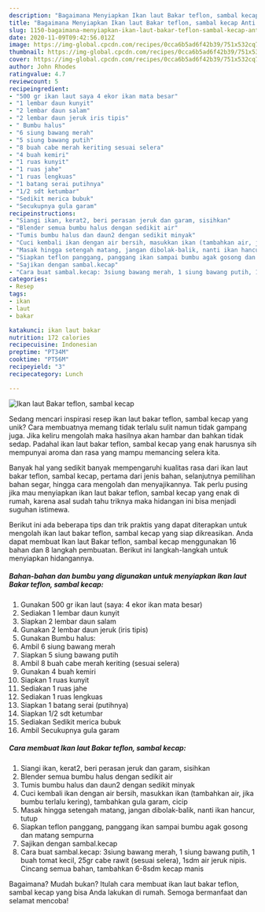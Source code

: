 ```yaml
---
description: "Bagaimana Menyiapkan Ikan laut Bakar teflon, sambal kecap Anti Gagal"
title: "Bagaimana Menyiapkan Ikan laut Bakar teflon, sambal kecap Anti Gagal"
slug: 1150-bagaimana-menyiapkan-ikan-laut-bakar-teflon-sambal-kecap-anti-gagal
date: 2020-11-09T09:42:56.012Z
image: https://img-global.cpcdn.com/recipes/0cca6b5ad6f42b39/751x532cq70/ikan-laut-bakar-teflon-sambal-kecap-foto-resep-utama.jpg
thumbnail: https://img-global.cpcdn.com/recipes/0cca6b5ad6f42b39/751x532cq70/ikan-laut-bakar-teflon-sambal-kecap-foto-resep-utama.jpg
cover: https://img-global.cpcdn.com/recipes/0cca6b5ad6f42b39/751x532cq70/ikan-laut-bakar-teflon-sambal-kecap-foto-resep-utama.jpg
author: John Rhodes
ratingvalue: 4.7
reviewcount: 5
recipeingredient:
- "500 gr ikan laut saya 4 ekor ikan mata besar"
- "1 lembar daun kunyit"
- "2 lembar daun salam"
- "2 lembar daun jeruk iris tipis"
- " Bumbu halus"
- "6 siung bawang merah"
- "5 siung bawang putih"
- "8 buah cabe merah keriting sesuai selera"
- "4 buah kemiri"
- "1 ruas kunyit"
- "1 ruas jahe"
- "1 ruas lengkuas"
- "1 batang serai putihnya"
- "1/2 sdt ketumbar"
- "Sedikit merica bubuk"
- "Secukupnya gula garam"
recipeinstructions:
- "Siangi ikan, kerat2, beri perasan jeruk dan garam, sisihkan"
- "Blender semua bumbu halus dengan sedikit air"
- "Tumis bumbu halus dan daun2 dengan sedikit minyak"
- "Cuci kembali ikan dengan air bersih, masukkan ikan (tambahkan air, jika bumbu terlalu kering), tambahkan gula garam, cicip"
- "Masak hingga setengah matang, jangan dibolak-balik, nanti ikan hancur, tutup"
- "Siapkan teflon panggang, panggang ikan sampai bumbu agak gosong dan matang sempurna"
- "Sajikan dengan sambal.kecap"
- "Cara buat sambal.kecap: 3siung bawang merah, 1 siung bawang putih, 1 buah tomat kecil, 25gr cabe rawit (sesuai selera), 1sdm air jeruk nipis. Cincang semua bahan, tambahkan 6-8sdm kecap manis"
categories:
- Resep
tags:
- ikan
- laut
- bakar

katakunci: ikan laut bakar 
nutrition: 172 calories
recipecuisine: Indonesian
preptime: "PT34M"
cooktime: "PT56M"
recipeyield: "3"
recipecategory: Lunch

---
```



![Ikan laut Bakar teflon, sambal kecap](https://img-global.cpcdn.com/recipes/0cca6b5ad6f42b39/751x532cq70/ikan-laut-bakar-teflon-sambal-kecap-foto-resep-utama.jpg)

Sedang mencari inspirasi resep ikan laut bakar teflon, sambal kecap yang unik? Cara membuatnya memang tidak terlalu sulit namun tidak gampang juga. Jika keliru mengolah maka hasilnya akan hambar dan bahkan tidak sedap. Padahal ikan laut bakar teflon, sambal kecap yang enak harusnya sih mempunyai aroma dan rasa yang mampu memancing selera kita.

Banyak hal yang sedikit banyak mempengaruhi kualitas rasa dari ikan laut bakar teflon, sambal kecap, pertama dari jenis bahan, selanjutnya pemilihan bahan segar, hingga cara mengolah dan menyajikannya. Tak perlu pusing jika mau menyiapkan ikan laut bakar teflon, sambal kecap yang enak di rumah, karena asal sudah tahu triknya maka hidangan ini bisa menjadi suguhan istimewa.




Berikut ini ada beberapa tips dan trik praktis yang dapat diterapkan untuk mengolah ikan laut bakar teflon, sambal kecap yang siap dikreasikan. Anda dapat membuat Ikan laut Bakar teflon, sambal kecap menggunakan 16 bahan dan 8 langkah pembuatan. Berikut ini langkah-langkah untuk menyiapkan hidangannya.

<!--inarticleads1-->

##### Bahan-bahan dan bumbu yang digunakan untuk menyiapkan Ikan laut Bakar teflon, sambal kecap:

1. Gunakan 500 gr ikan laut (saya: 4 ekor ikan mata besar)
1. Sediakan 1 lembar daun kunyit
1. Siapkan 2 lembar daun salam
1. Gunakan 2 lembar daun jeruk (iris tipis)
1. Gunakan  Bumbu halus:
1. Ambil 6 siung bawang merah
1. Siapkan 5 siung bawang putih
1. Ambil 8 buah cabe merah keriting (sesuai selera)
1. Gunakan 4 buah kemiri
1. Siapkan 1 ruas kunyit
1. Sediakan 1 ruas jahe
1. Sediakan 1 ruas lengkuas
1. Siapkan 1 batang serai (putihnya)
1. Siapkan 1/2 sdt ketumbar
1. Sediakan Sedikit merica bubuk
1. Ambil Secukupnya gula garam




<!--inarticleads2-->

##### Cara membuat Ikan laut Bakar teflon, sambal kecap:

1. Siangi ikan, kerat2, beri perasan jeruk dan garam, sisihkan
1. Blender semua bumbu halus dengan sedikit air
1. Tumis bumbu halus dan daun2 dengan sedikit minyak
1. Cuci kembali ikan dengan air bersih, masukkan ikan (tambahkan air, jika bumbu terlalu kering), tambahkan gula garam, cicip
1. Masak hingga setengah matang, jangan dibolak-balik, nanti ikan hancur, tutup
1. Siapkan teflon panggang, panggang ikan sampai bumbu agak gosong dan matang sempurna
1. Sajikan dengan sambal.kecap
1. Cara buat sambal.kecap: 3siung bawang merah, 1 siung bawang putih, 1 buah tomat kecil, 25gr cabe rawit (sesuai selera), 1sdm air jeruk nipis. Cincang semua bahan, tambahkan 6-8sdm kecap manis




Bagaimana? Mudah bukan? Itulah cara membuat ikan laut bakar teflon, sambal kecap yang bisa Anda lakukan di rumah. Semoga bermanfaat dan selamat mencoba!
